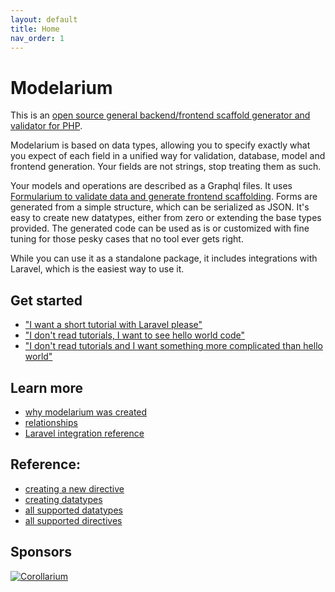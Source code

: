 ```yaml
---
layout: default
title: Home
nav_order: 1
---
```


# Modelarium

This is an [open source general backend/frontend scaffold generator and validator for PHP](https://github.com/Corollarium/modelarium/).

Modelarium is based on data types, allowing you to specify exactly what you expect of each field in a unified way for validation, database, model and frontend generation. Your fields are not strings, stop treating them as such.

Your models and operations are described as a Graphql files. It uses [Formularium to validate data and generate frontend scaffolding](https://github.com/Corollarium/Formularium/). Forms are generated from a simple structure, which can be serialized as JSON. It's easy to create new datatypes, either from zero or extending the base types provided. The generated code can be used as is or customized with fine tuning for those pesky cases that no tool ever gets right.

While you can use it as a standalone package, it includes integrations with Laravel, which is the easiest way to use it.

## Get started

- ["I want a short tutorial with Laravel please"](./laraveltutorial.md)
- ["I don't read tutorials, I want to see hello world code"](https://github.com/Corollarium/modelarium-helloworld)
- ["I don't read tutorials and I want something more complicated than hello world"](https://github.com/Corollarium/modelarium-example)

## Learn more

- [why modelarium was created](./philosophy.md)
- [relationships](./relationships.md)
- [Laravel integration reference](./laravel.md)

## Reference:

- [creating a new directive](./directive.md)
- [creating datatypes](./datatype.md)
- [all supported datatypes](./api-datatypes.md)
- [all supported directives](./api-directives.md)

## Sponsors

[![Corollarium](https://corollarium.github.com/modelarium/logo-horizontal-400px.png)](https://corollarium.com)
